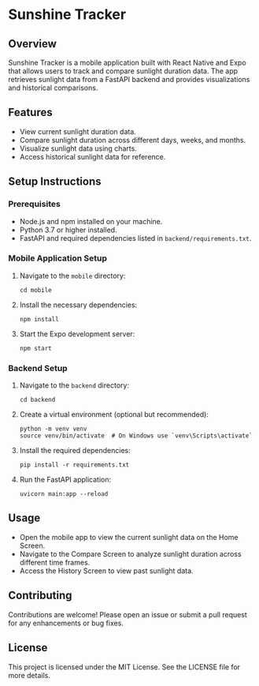 # Sunshine Tracker

## Overview
Sunshine Tracker is a mobile application built with React Native and Expo that allows users to track and compare sunlight duration data. The app retrieves sunlight data from a FastAPI backend and provides visualizations and historical comparisons.

## Features
- View current sunlight duration data.
- Compare sunlight duration across different days, weeks, and months.
- Visualize sunlight data using charts.
- Access historical sunlight data for reference.

## Setup Instructions

### Prerequisites
- Node.js and npm installed on your machine.
- Python 3.7 or higher installed.
- FastAPI and required dependencies listed in `backend/requirements.txt`.

### Mobile Application Setup
1. Navigate to the `mobile` directory:
   ```
   cd mobile
   ```
2. Install the necessary dependencies:
   ```
   npm install
   ```
3. Start the Expo development server:
   ```
   npm start
   ```

### Backend Setup
1. Navigate to the `backend` directory:
   ```
   cd backend
   ```
2. Create a virtual environment (optional but recommended):
   ```
   python -m venv venv
   source venv/bin/activate  # On Windows use `venv\Scripts\activate`
   ```
3. Install the required dependencies:
   ```
   pip install -r requirements.txt
   ```
4. Run the FastAPI application:
   ```
   uvicorn main:app --reload
   ```

## Usage
- Open the mobile app to view the current sunlight data on the Home Screen.
- Navigate to the Compare Screen to analyze sunlight duration across different time frames.
- Access the History Screen to view past sunlight data.

## Contributing
Contributions are welcome! Please open an issue or submit a pull request for any enhancements or bug fixes.

## License
This project is licensed under the MIT License. See the LICENSE file for more details.